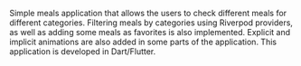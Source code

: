 Simple meals application that allows the users to check different meals for different categories.
Filtering meals by categories using Riverpod providers, as well as adding some meals as favorites is also implemented.
Explicit and implicit animations are also added in some parts of the application.
This application is developed in Dart/Flutter.
